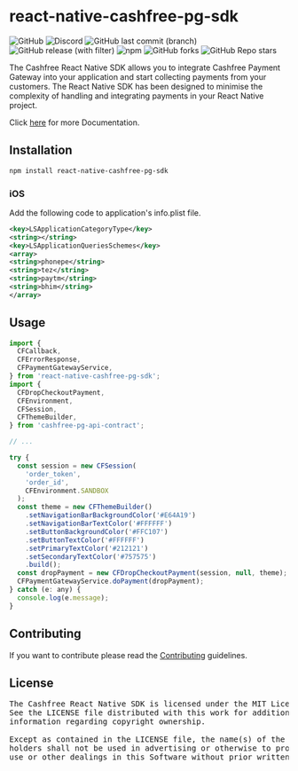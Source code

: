 # react-native-cashfree-pg-sdk

![GitHub](https://img.shields.io/github/license/cashfree/react-native-cashfree-pg-sdk) ![Discord](https://img.shields.io/discord/931125665669972018?label=discord) ![GitHub last commit (branch)](https://img.shields.io/github/last-commit/cashfree/react-native-cashfree-pg-sdk/master) ![GitHub release (with filter)](https://img.shields.io/github/v/release/cashfree/react-native-cashfree-pg-sdk?label=latest) ![npm](https://img.shields.io/npm/v/react-native-cashfree-pg-sdk) ![GitHub forks](https://img.shields.io/github/forks/cashfree/react-native-cashfree-pg-sdk)  ![GitHub Repo stars](https://img.shields.io/github/stars/cashfree/react-native-cashfree-pg-sdk)


The Cashfree React Native SDK allows you to integrate Cashfree Payment Gateway into your application and start collecting payments from your customers. The React Native SDK has been designed to minimise the complexity of handling and integrating payments in your React Native project.

Click [here](https://docs.cashfree.com/docs/react-native-integration) for more Documentation.

## Installation

```sh
npm install react-native-cashfree-pg-sdk
```

### iOS
Add the following code to application's info.plist file.
```xml
<key>LSApplicationCategoryType</key>
<string></string>
<key>LSApplicationQueriesSchemes</key>
<array>
<string>phonepe</string>
<string>tez</string>
<string>paytm</string>
<string>bhim</string>
</array>
```

## Usage

```js
import {
  CFCallback,
  CFErrorResponse,
  CFPaymentGatewayService,
} from 'react-native-cashfree-pg-sdk';
import {
  CFDropCheckoutPayment,
  CFEnvironment,
  CFSession,
  CFThemeBuilder,
} from 'cashfree-pg-api-contract';

// ...

try {
  const session = new CFSession(
    'order_token',
    'order_id',
    CFEnvironment.SANDBOX
  );
  const theme = new CFThemeBuilder()
    .setNavigationBarBackgroundColor('#E64A19')
    .setNavigationBarTextColor('#FFFFFF')
    .setButtonBackgroundColor('#FFC107')
    .setButtonTextColor('#FFFFFF')
    .setPrimaryTextColor('#212121')
    .setSecondaryTextColor('#757575')
    .build();
  const dropPayment = new CFDropCheckoutPayment(session, null, theme);
  CFPaymentGatewayService.doPayment(dropPayment);
} catch (e: any) {
  console.log(e.message);
}
```

## Contributing

If you want to contribute please read the [Contributing](CONTRIBUTING.md) guidelines.

## License
<pre>
The Cashfree React Native SDK is licensed under the MIT License.
See the LICENSE file distributed with this work for additional
information regarding copyright ownership.

Except as contained in the LICENSE file, the name(s) of the above copyright
holders shall not be used in advertising or otherwise to promote the sale,
use or other dealings in this Software without prior written authorization.
</pre>
